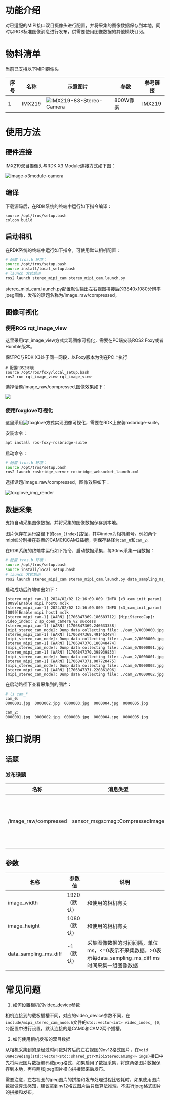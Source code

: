 # 功能介绍

对已适配的MIPI接口双目摄像头进行配置，并将采集的图像数据保存到本地，同时以ROS标准图像消息进行发布，供需要使用图像数据的其他模块订阅。

# 物料清单

当前已支持以下MIPI摄像头

| 序号 | 名称   | 示意图片                    | 参数     | 参考链接                                                     |
| ---- | ------ | --------------------------- | -------- | ------------------------------------------------------------ |
| 1    | IMX219 | ![IMX219-83-Stereo-Camera](./image/IMX219-83-Stereo-Camera.jpg) | 800W像素 | [IMX219](https://www.waveshare.net/shop/IMX219-83-Stereo-Camera.htm) |


# 使用方法

## 硬件连接

IMX219双目摄像头与RDK X3 Module连接方式如下图：

  ![image-x3module-camera](./image/image-x3module-camera.jpg)

## 编译

下载源码后，在RDK系统的终端中运行如下指令编译：

```shell
source /opt/tros/setup.bash
colcon build
```

## 启动相机

在RDK系统的终端中运行如下指令，可使用默认相机配置：

```bash
# 配置 tros.b 环境：
source /opt/tros/setup.bash
source install/local_setup.bash
# launch 方式启动
ros2 launch stereo_mipi_cam stereo_mipi_cam.launch.py
```
stereo_mipi_cam.launch.py配置默认输出左右视图拼接后的3840x1080分辨率jpeg图像，发布的话题名称为/image_raw/compressed。

## 图像可视化

### 使用ROS rqt_image_view

这里采用rqt_image_view方式实现图像可视化，需要在PC端安装ROS2 Foxy或者Humble版本。

保证PC与RDK X3处于同一网段，以Foxy版本为例在PC上执行

```shell
# 配置ROS2环境
source /opt/ros/foxy/local_setup.bash
ros2 run rqt_image_view rqt_image_view
```

选择话题/image_raw/compressed,图像效果如下：

![](./image/rqt-result.png)


### 使用foxglove可视化

这里采用![foxglove](https://foxglove.dev/studio)方式实现图像可视化，需要在RDK上安装rosbridge-suite。

安装命令：

```bash
apt install ros-foxy-rosbridge-suite
```

启动命令：

```bash
# 配置 tros.b 环境：
source /opt/tros/setup.bash
ros2 launch rosbridge_server rosbridge_websocket_launch.xml
```

选择话题/image_raw/compressed，图像效果如下：

![foxglove_img_render](image/foxglove_img_render.png)

## 数据采集

支持自动采集图像数据，并将采集的图像数据保存到本地。

图片保存在运行路径下的`cam_[index]`路径，其中index为相机编号。例如两个mipi线分别接在载板的CAM0和CAM2插槽，则保存路径为`cam_0`和`cam_2`。

在RDK系统的终端中运行如下指令，启动数据采集，每30ms采集一组数据：

```bash
# 配置 tros.b 环境：
source /opt/tros/setup.bash
source install/local_setup.bash
# launch 方式启动
ros2 launch stereo_mipi_cam stereo_mipi_cam.launch.py data_sampling_ms_diff:=30
```

启动成功后终端输出如下：

```shell
[stereo_mipi_cam-1] 2024/02/02 12:16:09.009 !INFO [x3_cam_init_param][0099]Enable mipi host0 mclk
[stereo_mipi_cam-1] 2024/02/02 12:16:09.009 !INFO [x3_cam_init_param][0099]Enable mipi host1 mclk
[stereo_mipi_cam-1] [WARN] [1706847369.186683712] [MipiStereoCap]: video_index: 2 sp_open_camera_v2 success
[stereo_mipi_cam-1] [WARN] [1706847369.246633338] [mipi_stereo_cam_node]: Dump data collecting file: ./cam_0/0000000.jpg
[stereo_mipi_cam-1] [WARN] [1706847369.491463484] [mipi_stereo_cam_node]: Dump data collecting file: ./cam_2/0000000.jpg
[stereo_mipi_cam-1] [WARN] [1706847370.180848474] [mipi_stereo_cam_node]: Dump data collecting file: ./cam_0/0000001.jpg
[stereo_mipi_cam-1] [WARN] [1706847370.398939833] [mipi_stereo_cam_node]: Dump data collecting file: ./cam_2/0000001.jpg
[stereo_mipi_cam-1] [WARN] [1706847371.007720475] [mipi_stereo_cam_node]: Dump data collecting file: ./cam_0/0000002.jpg
[stereo_mipi_cam-1] [WARN] [1706847371.220861896] [mipi_stereo_cam_node]: Dump data collecting file: ./cam_2/0000002.jpg

```

在启动路径下查看采集到的图片：

```bash
# ls cam_*
cam_0:
0000001.jpg  0000002.jpg  0000003.jpg  0000004.jpg  0000005.jpg

cam_2:
0000001.jpg  0000002.jpg  0000003.jpg  0000004.jpg  0000005.jpg
```

# 接口说明

## 话题

### 发布话题

| 名称         | 消息类型                             | 说明                                     |
| ------------ | ------------------------------------ | ---------------------------------------- |
| /image_raw/compressed   | sensor_msgs::msg::CompressedImage          | 周期发布的图像话题，jpeg格式             |

## 参数

| 名称                         | 参数值                                          | 说明                                               |
| ---------------------------- | ----------------------------------------------- | -------------------------------------------------- |
| image_width                  | 1920（默认）                                    | 和使用的相机有关                                   |
| image_height                 | 1080（默认）                                    | 和使用的相机有关                                   |
| data_sampling_ms_diff         | -1（默认）                      | 采集图像数据的时间间隔，单位ms，<=0表示不采集数据，>0表示每data_sampling_ms_diff ms时间采集一组图像数据 |


# 常见问题

1. 如何设置相机的video_device参数

  相机连接到的载板插槽不同，对应的video_device参数不同，在`include/mipi_stereo_cam_node.h`文件的`std::vector<int> video_index_ {0, 2}`配置中进行设置，默认连接的是CAM0和CAM2两个插槽。

2. 如何使用相机发布的双目数据

  从相机采集到的是经过时间戳对齐后的左右视图的nv12格式图片，在`void OnRecvedImg(std::vector<std::shared_ptr<MipiStereoCamImg>> imgs)`接口中先将两张图片数据编码成jpeg格式，如果启用了数据采集，将这两张图片数据保存到本地，再将两张jpeg图片横向拼接起来后发布。

  需要注意，左右视图的jpeg图片的拼接和发布处理过程比较耗时，如果使用图片数据做算法感知，建议拿到nv12格式图片后只做算法推理，不进行jpeg格式图片的拼接和发布。
